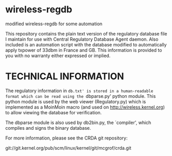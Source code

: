 # wireless-regdb
modified wireless-regdb for some automation 

This repository contains the plain text version of the regulatory
database file I maintain for use with Central Regulatory Database
Agent daemon.  Also included is an automation script with the database
modified to automatically apply txpower of 33dbm in France and GB.
This information is provided to you with no warranty
either expressed or implied.

 TECHNICAL INFORMATION
=======================

The regulatory information in `db.txt' is stored in a human-readable
format which can be read using the `dbparse.py' python module. This
python module is used by the web viewer (Regulatory.py) which is
implemented as a MoinMoin macro (and used on http://wireless.kernel.org)
to allow viewing the database for verification.

The dbparse module is also used by db2bin.py, the `compiler', which
compiles and signs the binary database.

For more information, please see the CRDA git repository:

git://git.kernel.org/pub/scm/linux/kernel/git/mcgrof/crda.git
